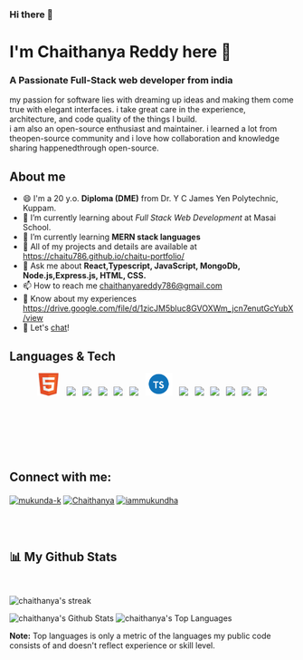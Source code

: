 ### Hi there 👋
<h1>I'm Chaithanya Reddy here 👋</h1>
<h3>A Passionate Full-Stack web developer from india</h3>
<p>my passion for software lies with dreaming up ideas and making them come true with elegant interfaces. i take great care in the experience, architecture, and code quality of the things I build.<br>
i am also an open-source enthusiast and maintainer. i learned a lot from theopen-source community and i love how collaboration and knowledge sharing happenedthrough open-source.</p>

## About me
- 😄 I'm a 20 y.o. <b>Diploma (DME)</b> from Dr. Y C James Yen Polytechnic, Kuppam. 
- 🌱 I’m currently learning about <i>Full Stack Web Development</i> at Masai School.
- 🌱 I’m currently learning <b>MERN stack languages</b>
- 🤔 All of my projects and details are available at https://chaitu786.github.io/chaitu-portfolio/
- 💬 Ask me about <b>React,Typescript, JavaScript, MongoDb, Node.js,Express.js, HTML, CSS.</b>
- 📫 How to reach me chaithanyareddy786@gmail.com
- 📄 Know about my experiences https://drive.google.com/file/d/1zicJM5bluc8GVOXWm_jcn7enutGcYubX/view
- 💬 Let's [chat](chaithanyareddy786@gmail.com)!

## Languages & Tech

<p align='center'>
    <img height="40" src="/iconImages/html.png">&nbsp;&nbsp;
    <img height="40" src="https://www.linkpicture.com/q/css.png">&nbsp;&nbsp;
    <img height="40" src="https://www.linkpicture.com/q/javascript_2.png">&nbsp;&nbsp;
    <img height="40" src="https://encrypted-tbn0.gstatic.com/images?q=tbn%3AANd9GcSSYXDgtUuX0KXITEzysyAq-gwLKRNalIEdUg&usqp=CAU">&nbsp;&nbsp;
    <img height="40" src="https://www.linkpicture.com/q/react_3.png">&nbsp;&nbsp;
    <img height="40" src="https://miro.medium.com/max/2800/0*U2DmhXYumRyXH6X1.png">&nbsp;&nbsp;
    <img height="40" src="/iconImages/typescript.png">&nbsp;&nbsp;
    <img height="40" src="https://n7.nextpng.com/sticker-png/925/447/sticker-png-express-js-node-js-javascript-mongodb-node-js-text-trademark-logo-web-application.png">&nbsp;&nbsp;
    <img height="40" src="https://www.linkpicture.com/q/node.png">&nbsp;&nbsp;
    <img height="40" src="https://material-ui.com/static/logo.png">&nbsp;&nbsp;
    <img height="40" src="https://www.linkpicture.com/q/mongo.png">&nbsp;&nbsp;
    <img height="40" src="https://www.linkpicture.com/q/express.png">&nbsp;&nbsp;
    <img height="40" src="https://www.linkpicture.com/q/cypress.png">
</p>
<br/>
<br/>
<br/>
<br/>
<br/>

## Connect with me:
<p align="left" >
<a href="https://www.linkedin.com/in/chaithanya-reddy-175023207/" target="_blank"><img align="center" src="https://raw.githubusercontent.com/rahuldkjain/github-profile-readme-generator/master/src/images/icons/Social/linked-in-alt.svg" alt="mukunda-k" height="30" width="40" /></a>
<a href="https://fb.com/Chaithanya Prabha" target="_blank"><img align="center" src="https://raw.githubusercontent.com/rahuldkjain/github-profile-readme-generator/master/src/images/icons/Social/facebook.svg" alt="Chaithanya" height="30" width="40" /></a>
<a href="https://instagram.com/she_calz_me_bangaru" target="_blank"><img align="center" src="https://raw.githubusercontent.com/rahuldkjain/github-profile-readme-generator/master/src/images/icons/Social/instagram.svg" alt="iammukundha" height="30" width="40" /></a>
</p>

<br/>
<br/>


## 📊 My Github Stats

  <br/>
  <p>
  <img title="🔥 Get streak stats for your profile at git.io/streak-stats" alt="chaithanya's streak" src="https://github-readme-streak-stats.herokuapp.com/?user=chaitu786&theme=black-ice&hide_border=true&stroke=0000&background=060A0CD0"/>
 
</p>
  <img alt="chaithanya's Github Stats" src="https://github-readme-stats.vercel.app/api?username=chaitu786&show_icons=true&count_private=true&theme=react&hide_border=true&bg_color=0D1117" />
 <img alt="chaithanya's Top Languages" src="https://github-readme-stats.vercel.app/api/top-langs/?username=chaitu786&langs_count=8&count_private=true&layout=compact&theme=react&hide_border=true&bg_color=0D1117" />

 
  <b>Note:</b> Top languages is only a metric of the languages my public code consists of and doesn't reflect experience or skill level.


<!--
**chaitu786/chaitu786** is a ✨ _special_ ✨ repository because its `README.md` (this file) appears on your GitHub profile.

Here are some ideas to get you started:

- 🔭 I’m currently working on ...
- 🌱 I’m currently learning ...
- 👯 I’m looking to collaborate on ...
- 🤔 I’m looking for help with ...
- 💬 Ask me about ...
- 📫 How to reach me: ...
- 😄 Pronouns: ...
- ⚡ Fun fact: ...
-->
